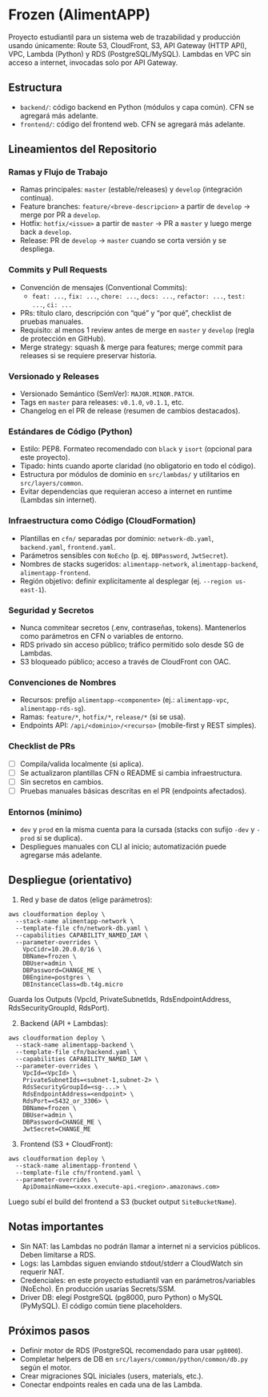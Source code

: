 # Frozen (AlimentAPP)

Proyecto estudiantil para un sistema web de trazabilidad y producción usando únicamente: Route 53, CloudFront, S3, API Gateway (HTTP API), VPC, Lambda (Python) y RDS (PostgreSQL/MySQL). Lambdas en VPC sin acceso a internet, invocadas solo por API Gateway.

## Estructura
- `backend/`: código backend en Python (módulos y capa común). CFN se agregará más adelante.
- `frontend/`: código del frontend web. CFN se agregará más adelante.

## Lineamientos del Repositorio

### Ramas y Flujo de Trabajo
- Ramas principales: `master` (estable/releases) y `develop` (integración continua).
- Feature branches: `feature/<breve-descripcion>` a partir de `develop` → merge por PR a `develop`.
- Hotfix: `hotfix/<issue>` a partir de `master` → PR a `master` y luego merge back a `develop`.
- Release: PR de `develop` → `master` cuando se corta versión y se despliega.

### Commits y Pull Requests
- Convención de mensajes (Conventional Commits):
  - `feat: ...`, `fix: ...`, `chore: ...`, `docs: ...`, `refactor: ...`, `test: ...`, `ci: ...`
- PRs: título claro, descripción con “qué” y “por qué”, checklist de pruebas manuales.
- Requisito: al menos 1 review antes de merge en `master` y `develop` (regla de protección en GitHub).
- Merge strategy: squash & merge para features; merge commit para releases si se requiere preservar historia.

### Versionado y Releases
- Versionado Semántico (SemVer): `MAJOR.MINOR.PATCH`.
- Tags en `master` para releases: `v0.1.0`, `v0.1.1`, etc.
- Changelog en el PR de release (resumen de cambios destacados).

### Estándares de Código (Python)
- Estilo: PEP8. Formateo recomendado con `black` y `isort` (opcional para este proyecto).
- Tipado: hints cuando aporte claridad (no obligatorio en todo el código).
- Estructura por módulos de dominio en `src/lambdas/` y utilitarios en `src/layers/common`.
- Evitar dependencias que requieran acceso a internet en runtime (Lambdas sin internet).

### Infraestructura como Código (CloudFormation)
- Plantillas en `cfn/` separadas por dominio: `network-db.yaml`, `backend.yaml`, `frontend.yaml`.
- Parámetros sensibles con `NoEcho` (p. ej. `DBPassword`, `JwtSecret`).
- Nombres de stacks sugeridos: `alimentapp-network`, `alimentapp-backend`, `alimentapp-frontend`.
- Región objetivo: definir explícitamente al desplegar (ej. `--region us-east-1`).

### Seguridad y Secretos
- Nunca commitear secretos (.env, contraseñas, tokens). Mantenerlos como parámetros en CFN o variables de entorno.
- RDS privado sin acceso público; tráfico permitido solo desde SG de Lambdas.
- S3 bloqueado público; acceso a través de CloudFront con OAC.

### Convenciones de Nombres
- Recursos: prefijo `alimentapp-<componente>` (ej.: `alimentapp-vpc`, `alimentapp-rds-sg`).
- Ramas: `feature/*`, `hotfix/*`, `release/*` (si se usa).
- Endpoints API: `/api/<dominio>/<recurso>` (mobile-first y REST simples).

### Checklist de PRs
- [ ] Compila/valida localmente (si aplica).
- [ ] Se actualizaron plantillas CFN o README si cambia infraestructura.
- [ ] Sin secretos en cambios.
- [ ] Pruebas manuales básicas descritas en el PR (endpoints afectados).

### Entornos (mínimo)
- `dev` y `prod` en la misma cuenta para la cursada (stacks con sufijo `-dev` y `-prod` si se duplica).
- Despliegues manuales con CLI al inicio; automatización puede agregarse más adelante.

## Despliegue (orientativo)
1) Red y base de datos (elige parámetros):

```
aws cloudformation deploy \
  --stack-name alimentapp-network \
  --template-file cfn/network-db.yaml \
  --capabilities CAPABILITY_NAMED_IAM \
  --parameter-overrides \
    VpcCidr=10.20.0.0/16 \
    DBName=frozen \
    DBUser=admin \
    DBPassword=CHANGE_ME \
    DBEngine=postgres \
    DBInstanceClass=db.t4g.micro
```

Guarda los Outputs (VpcId, PrivateSubnetIds, RdsEndpointAddress, RdsSecurityGroupId, RdsPort).

2) Backend (API + Lambdas):

```
aws cloudformation deploy \
  --stack-name alimentapp-backend \
  --template-file cfn/backend.yaml \
  --capabilities CAPABILITY_NAMED_IAM \
  --parameter-overrides \
    VpcId=<VpcId> \
    PrivateSubnetIds=<subnet-1,subnet-2> \
    RdsSecurityGroupId=<sg-...> \
    RdsEndpointAddress=<endpoint> \
    RdsPort=<5432_or_3306> \
    DBName=frozen \
    DBUser=admin \
    DBPassword=CHANGE_ME \
    JwtSecret=CHANGE_ME
```

3) Frontend (S3 + CloudFront):

```
aws cloudformation deploy \
  --stack-name alimentapp-frontend \
  --template-file cfn/frontend.yaml \
  --parameter-overrides \
    ApiDomainName=<xxxx.execute-api.<region>.amazonaws.com>
```

Luego subí el build del frontend a S3 (bucket output `SiteBucketName`).

## Notas importantes
- Sin NAT: las Lambdas no podrán llamar a internet ni a servicios públicos. Deben limitarse a RDS.
- Logs: las Lambdas siguen enviando stdout/stderr a CloudWatch sin requerir NAT.
- Credenciales: en este proyecto estudiantil van en parámetros/variables (NoEcho). En producción usarías Secrets/SSM.
- Driver DB: elegí PostgreSQL (pg8000, puro Python) o MySQL (PyMySQL). El código común tiene placeholders.

## Próximos pasos
- Definir motor de RDS (PostgreSQL recomendado para usar `pg8000`).
- Completar helpers de DB en `src/layers/common/python/common/db.py` según el motor.
- Crear migraciones SQL iniciales (users, materials, etc.).
- Conectar endpoints reales en cada una de las Lambda.
